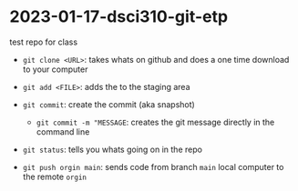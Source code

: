 # 2023-01-17-dsci310-git-etp
test repo for class

- `git clone <URL>`: takes whats on github and does a one time download to your computer
- `git add <FILE>`: adds the <FILE> to the staging area
- `git commit`: create the commit (aka snapshot)
  - `git commit -m "MESSAGE`: creates the git message directly in the command line
- `git status`: tells you whats going on in the repo

- `git push orgin main`: sends code from branch `main` local computer to the remote `orgin`
